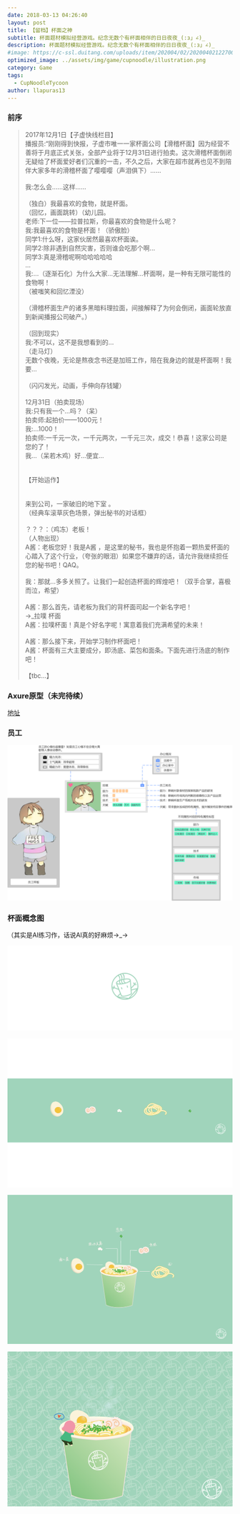 ```yaml
---
date: 2018-03-13 04:26:40
layout: post
title: 【留档】杯面之神
subtitle: 杯面题材模拟经营游戏。纪念无数个有杯面相伴的日日夜夜_(:з」∠)_
description: 杯面题材模拟经营游戏。纪念无数个有杯面相伴的日日夜夜_(:з」∠)_
#image: https://c-ssl.duitang.com/uploads/item/202004/02/20200402122700_elsZt.thumb.600_0.jpeg
optimized_image: ../assets/img/game/cupnoodle/illustration.png
category: Game
tags:
  - CupNoodleTycoon
author: llapuras13
---
```


### 前序

>2017年12月1日【子虚快线栏目】<br>
>播报员:“刚刚得到快报，子虚市唯一一家杯面公司【滑稽杯面】因为经营不善将于月底正式关张，全部产业将于12月31日进行拍卖。这次滑稽杯面倒闭无疑给了杯面爱好者们沉重的一击，不久之后，大家在超市就再也见不到陪伴大家多年的滑稽杯面了嘤嘤嘤（声泪俱下）......<br>
><br>
>我:怎么会......这样......<br>
><br>
>（独白）我最喜欢的食物，就是杯面。<br>
>（回忆，画面跳转）（幼儿园。<br>
>老师:下一位——拉普拉斯，你最喜欢的食物是什么呢？<br>
>我:我最喜欢的食物是杯面！（骄傲脸）<br>
>同学1:什么呀，这家伙居然最喜欢杯面诶。<br>
>同学2:除非遇到自然灾害，否则谁会吃那个啊...<br>
>同学3:真是滑稽呢啊哈哈哈哈哈<br>
>...<br>
>我:...（逐渐石化）为什么大家...无法理解...杯面啊，是一种有无限可能性的食物啊！<br>
>（被嗤笑和回忆湮没）<br>
><br>
>（滑稽杯面生产的诸多黑暗料理拉面，间接解释了为何会倒闭，画面轮放直到新闻播报公司破产。）<br>
><br>
>（回到现实）<br>
>我:不可以，这不是我想看到的...<br>
>（走马灯）<br>
>无数个夜晚，无论是熬夜念书还是加班工作，陪在我身边的就是杯面啊！我要...<br>
><br>
>（闪闪发光，动画，手伸向存钱罐）<br>
><br>
>12月31日（拍卖现场）<br>
>我:只有我一个...吗？（呆）<br>
>拍卖师:起拍价——1000元！<br>
>我:...1000！<br>
>拍卖师:一千元一次，一千元两次，一千元三次，成交！恭喜！这家公司是您的了！<br>
>我...（呆若木鸡）好...便宜...<br>
><br>
><br>
>【开始运作】  <br>
><br>
><br>
>来到公司，一家破旧的地下室 。<br>
> （经典车滚草灰色场景，弹出秘书的对话框）<br>
><br>
>？？？：（鸡冻）老板！<br>
>（人物出现）<br>
>A酱：老板您好！我是A酱 ，是这里的秘书，我也是怀抱着一颗热爱杯面的心踏入了这个行业，（夸张的眼泪）如果您不嫌弃的话，请允许我继续担任您的秘书吧！QAQ。<br>
><br>
>我：那就...多多关照了。让我们一起创造杯面的辉煌吧！（双手合掌，喜极而泣，希望）<br>
><br>
>A酱：那么首先，请老板为我们的背杯面司起一个新名字吧！<br>
>->_拉噗 杯面 <br>
>A酱：拉噗杯面！真是个好名字呢！寓意着我们充满希望的未来！<br>
><br>
>A酱：那么接下来，开始学习制作杯面吧！<br>
>A酱：杯面有三大主要成分，即汤底、菜包和面条。下面先进行汤底的制作吧！<br>
><br>
>【tbc...】<br>


### Axure原型（未完待续）

[地址](https://ylt4qc.axshare.com/#g=1&p=home)


### 员工

![](../assets/img/game/cupnoodle/staff_design.png)


### 杯面概念图

（其实是AI练习作，话说AI真的好麻烦→_→

![](../assets/img/game/cupnoodle/icon.png)

![](../assets/img/game/cupnoodle/ingredient.png)

![](../assets/img/game/cupnoodle/illustration.png)

![](../assets/img/game/cupnoodle/cover.png)
